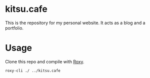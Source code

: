# kitsu.cafe
This is the repository for my personal website. It acts as a blog and a portfolio.

# Usage
Clone this repo and compile with [Roxy](https://fem.mint.lgbt/kitsunecafe/roxy-cli).

```sh
roxy-cli ./ ../kitsu.cafe
```

